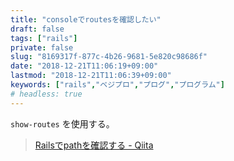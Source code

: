 ```yaml
---
title: "consoleでroutesを確認したい"
draft: false
tags: ["rails"]
private: false
slug: "8169317f-877c-4b26-9681-5e820c98686f"
date: "2018-12-21T11:06:19+09:00"
lastmod: "2018-12-21T11:06:39+09:00"
keywords: ["rails","ベジプロ","プログ","プログラム"]
# headless: true
---
```


`show-routes` を使用する。

> [Railsでpathを確認する - Qiita](https://qiita.com/nantekkotai/items/6fab459e1b9a38b9a816)
